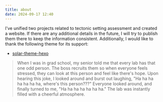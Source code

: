```yaml
---
title: about
date: 2024-09-17 12:40
---
```


I've unified two projects related to tectonic setting assessment and created a website. If there are any additional details in the future, I will try to publish them there to keep the information consistent. Additionally, I would like to thank the following theme for its support:

* [solar-theme-hexo](https://github.com/tzvetkov75/solar-theme-hexo)

> When I was in grad school, my senior told me that every lab has that one odd person. The boss recruits them so when everyone feels stressed, they can look at this person and feel like there's hope. Upon hearing this joke, I looked around and burst out laughing, "Ha ha ha ha ha ha ha, where's this person???" Everyone looked around, and finally turned to me, "Ha ha ha ha ha ha ha." The lab was instantly filled with a cheerful atmosphere.
